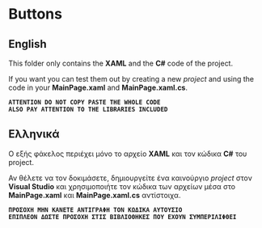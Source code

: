 # Buttons

## English
This folder only contains the **XAML** and the **C#** code of the project.

If you want you can test them out by creating a new *project* and using the code in your **MainPage.xaml** and **MainPage.xaml.cs**.

**`ATTENTION DO NOT COPY PASTE THE WHOLE CODE`**  
**`ALSO PAY ATTENTION TO THE LIBRARIES INCLUDED`**  

## Ελληνικά
Ο εξής φάκελος περιέχει μόνο το αρχείο **XAML** και τον κώδικα **C#** του project.

Αν θέλετε να τον δοκιμάσετε, δημιουργείτε ένα καινούργιο *project* στον **Visual Studio** και χρησιμοποιήτε τον κώδικα των αρχείων μέσα στο **MainPage.xaml** και **MainPage.xaml.cs** αντίστοιχα.

**`ΠΡΟΣΟΧΗ ΜΗΝ ΚΑΝΕΤΕ ΑΝΤΙΓΡΑΦΗ ΤΟΝ ΚΩΔΙΚΑ ΑΥΤΟΥΣΙΟ`**  
**`ΕΠΙΠΛΕΟΝ ΔΩΣΤΕ ΠΡΟΣΟΧΗ ΣΤΙΣ ΒΙΒΛΙΟΘΗΚΕΣ ΠΟΥ ΕΧΟΥΝ ΣΥΜΠΕΡΙΛΙΦΘΕΙ`**
